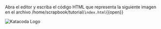 Abra el editor y escriba el código HTML que representa la siguiente imagen en el archivo /home/scrapbook/tutorial/`index.html`{{open}} 

![Katacoda Logo](https://katacoda.com/sofkau/courses/course-html/scen-html-text/assets/step14.png)
